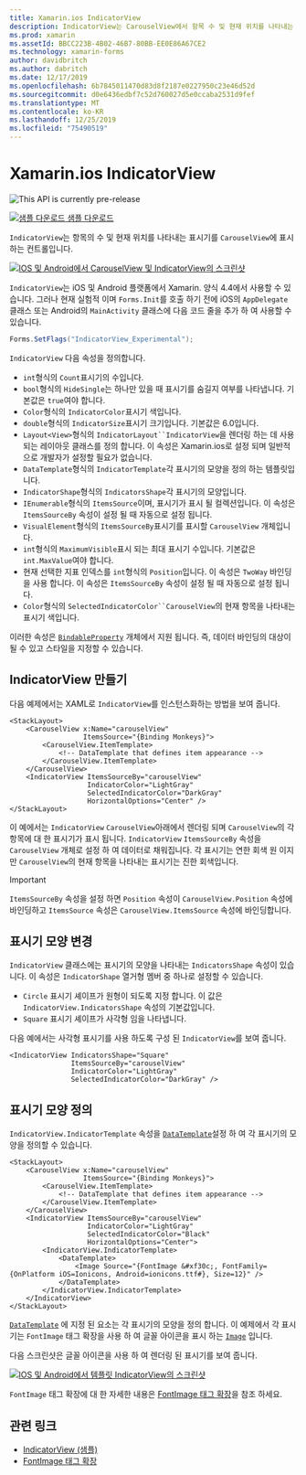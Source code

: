 ```yaml
---
title: Xamarin.ios IndicatorView
description: IndicatorView는 CarouselView에서 항목 수 및 현재 위치를 나타내는 표시기를 표시 하는 컨트롤입니다.
ms.prod: xamarin
ms.assetId: BBCC223B-4B02-46B7-80BB-EE0E86A67CE2
ms.technology: xamarin-forms
author: davidbritch
ms.author: dabritch
ms.date: 12/17/2019
ms.openlocfilehash: 6b7845011470d83d8f2187e0227950c23e46d52d
ms.sourcegitcommit: d0e6436edbf7c52d760027d5e0ccaba2531d9fef
ms.translationtype: MT
ms.contentlocale: ko-KR
ms.lasthandoff: 12/25/2019
ms.locfileid: "75490519"
---
```

# <a name="xamarinforms-indicatorview"></a>Xamarin.ios IndicatorView

![](~/media/shared/preview.png "This API is currently pre-release")

[![샘플 다운로드](~/media/shared/download.png) 샘플 다운로드](https://docs.microsoft.com/samples/xamarin/xamarin-forms-samples/userinterface-indicatorviewdemos/)

`IndicatorView`는 항목의 수 및 현재 위치를 나타내는 표시기를 `CarouselView`에 표시 하는 컨트롤입니다.

[![IOS 및 Android에서 CarouselView 및 IndicatorView의 스크린샷](indicatorview-images/circles.png "IndicatorView 원")](indicatorview-images/circles-large.png#lightbox "IndicatorView 원")

`IndicatorView`는 iOS 및 Android 플랫폼에서 Xamarin. 양식 4.4에서 사용할 수 있습니다. 그러나 현재 실험적 이며 `Forms.Init`를 호출 하기 전에 iOS의 `AppDelegate` 클래스 또는 Android의 `MainActivity` 클래스에 다음 코드 줄을 추가 하 여 사용할 수 있습니다.

```csharp
Forms.SetFlags("IndicatorView_Experimental");
```

`IndicatorView` 다음 속성을 정의합니다.

- `int`형식의 `Count`표시기의 수입니다.
- `bool`형식의 `HideSingle`는 하나만 있을 때 표시기를 숨길지 여부를 나타냅니다. 기본값은 `true`여야 합니다.
- `Color`형식의 `IndicatorColor`표시기 색입니다.
- `double`형식의 `IndicatorSize`표시기 크기입니다. 기본값은 6.0입니다.
- `Layout<View>`형식의 `IndicatorLayout``IndicatorView`을 렌더링 하는 데 사용 되는 레이아웃 클래스를 정의 합니다. 이 속성은 Xamarin.ios로 설정 되며 일반적으로 개발자가 설정할 필요가 없습니다.
- `DataTemplate`형식의 `IndicatorTemplate`각 표시기의 모양을 정의 하는 템플릿입니다.
- `IndicatorShape`형식의 `IndicatorsShape`각 표시기의 모양입니다.
- `IEnumerable`형식의 `ItemsSource`이며, 표시기가 표시 될 컬렉션입니다. 이 속성은 `ItemsSourceBy` 속성이 설정 될 때 자동으로 설정 됩니다.
- `VisualElement`형식의 `ItemsSourceBy`표시기를 표시할 `CarouselView` 개체입니다.
- `int`형식의 `MaximumVisible`표시 되는 최대 표시기 수입니다. 기본값은 `int.MaxValue`여야 합니다.
- 현재 선택한 지표 인덱스를 `int`형식의 `Position`입니다. 이 속성은 `TwoWay` 바인딩을 사용 합니다. 이 속성은 `ItemsSourceBy` 속성이 설정 될 때 자동으로 설정 됩니다.
- `Color`형식의 `SelectedIndicatorColor``CarouselView`의 현재 항목을 나타내는 표시기 색입니다.

이러한 속성은 [`BindableProperty`](xref:Xamarin.Forms.BindableProperty) 개체에서 지원 됩니다. 즉, 데이터 바인딩의 대상이 될 수 있고 스타일을 지정할 수 있습니다.

## <a name="create-an-indicatorview"></a>IndicatorView 만들기

다음 예제에서는 XAML로 `IndicatorView`를 인스턴스화하는 방법을 보여 줍니다.

```xaml
<StackLayout>
    <CarouselView x:Name="carouselView"
                  ItemsSource="{Binding Monkeys}">
        <CarouselView.ItemTemplate>
            <!-- DataTemplate that defines item appearance -->
        </CarouselView.ItemTemplate>
    </CarouselView>
    <IndicatorView ItemsSourceBy="carouselView"
                   IndicatorColor="LightGray"
                   SelectedIndicatorColor="DarkGray"
                   HorizontalOptions="Center" />
</StackLayout>
```

이 예에서는 `IndicatorView` `CarouselView`아래에서 렌더링 되며 `CarouselView`의 각 항목에 대 한 표시기가 표시 됩니다. `IndicatorView` `ItemsSourceBy` 속성을 `CarouselView` 개체로 설정 하 여 데이터로 채워집니다. 각 표시기는 연한 회색 원 이지만 `CarouselView`의 현재 항목을 나타내는 표시기는 진한 회색입니다.

> [!IMPORTANT]
> `ItemsSourceBy` 속성을 설정 하면 `Position` 속성이 `CarouselView.Position` 속성에 바인딩하고 `ItemsSource` 속성은 `CarouselView.ItemsSource` 속성에 바인딩합니다.

## <a name="change-indicator-shape"></a>표시기 모양 변경

`IndicatorView` 클래스에는 표시기의 모양을 나타내는 `IndicatorsShape` 속성이 있습니다. 이 속성은 `IndicatorShape` 열거형 멤버 중 하나로 설정할 수 있습니다.

- `Circle` 표시기 셰이프가 원형이 되도록 지정 합니다. 이 값은 `IndicatorView.IndicatorsShape` 속성의 기본값입니다.
- `Square` 표시기 셰이프가 사각형 임을 나타냅니다.

다음 예에서는 사각형 표시기를 사용 하도록 구성 된 `IndicatorView`를 보여 줍니다.

```xaml
<IndicatorView IndicatorsShape="Square"
               ItemsSourceBy="carouselView"
               IndicatorColor="LightGray"
               SelectedIndicatorColor="DarkGray" />
```

## <a name="define-indicator-appearance"></a>표시기 모양 정의

`IndicatorView.IndicatorTemplate` 속성을 [`DataTemplate`](xref:Xamarin.Forms.DataTemplate)설정 하 여 각 표시기의 모양을 정의할 수 있습니다.

```xaml
<StackLayout>
    <CarouselView x:Name="carouselView"
                  ItemsSource="{Binding Monkeys}">
        <CarouselView.ItemTemplate>
            <!-- DataTemplate that defines item appearance -->
        </CarouselView.ItemTemplate>
    </CarouselView>
    <IndicatorView ItemsSourceBy="carouselView"
                   IndicatorColor="LightGray"
                   SelectedIndicatorColor="Black"
                   HorizontalOptions="Center">
        <IndicatorView.IndicatorTemplate>
            <DataTemplate>
                <Image Source="{FontImage &#xf30c;, FontFamily={OnPlatform iOS=Ionicons, Android=ionicons.ttf#}, Size=12}" />
            </DataTemplate>
        </IndicatorView.IndicatorTemplate>
    </IndicatorView>
</StackLayout>
```

[`DataTemplate`](xref:Xamarin.Forms.DataTemplate) 에 지정 된 요소는 각 표시기의 모양을 정의 합니다. 이 예제에서 각 표시기는 `FontImage` 태그 확장을 사용 하 여 글꼴 아이콘을 표시 하는 [`Image`](xref:Xamarin.Forms.Image) 입니다.

다음 스크린샷은 글꼴 아이콘을 사용 하 여 렌더링 된 표시기를 보여 줍니다.

[![IOS 및 Android에서 템플릿 IndicatorView의 스크린샷](indicatorview-images/templated.png "템플릿 기반 IndicatorView")](indicatorview-images/templated-large.png#lightbox "템플릿 기반 IndicatorView")

`FontImage` 태그 확장에 대 한 자세한 내용은 [FontImage 태그 확장](~/xamarin-forms/xaml/markup-extensions/consuming.md#fontimage-markup-extension)을 참조 하세요.

## <a name="related-links"></a>관련 링크

- [IndicatorView (샘플)](https://docs.microsoft.com/samples/xamarin/xamarin-forms-samples/userinterface-indicatorviewdemos/)
- [FontImage 태그 확장](~/xamarin-forms/xaml/markup-extensions/consuming.md#fontimage-markup-extension)

